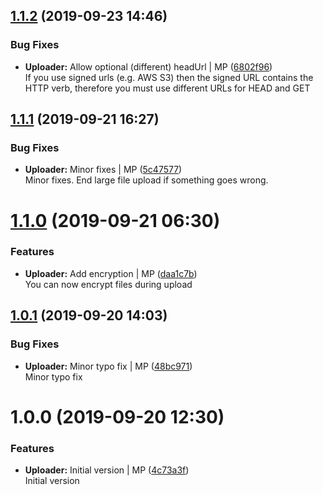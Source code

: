 <a name="1.1.2"></a>
## [1.1.2](https://github.com/mmpro/ac-backblaze-uploader/compare/v1.1.1...v1.1.2) (2019-09-23 14:46)


### Bug Fixes

* **Uploader:** Allow optional (different) headUrl | MP ([6802f96](https://github.com/mmpro/ac-backblaze-uploader/commit/6802f96))    
  If you use signed urls (e.g. AWS S3) then the signed URL contains the HTTP verb, therefore you must
use different URLs for HEAD and GET



<a name="1.1.1"></a>
## [1.1.1](https://github.com/mmpro/ac-backblaze-uploader/compare/v1.1.0...v1.1.1) (2019-09-21 16:27)


### Bug Fixes

* **Uploader:** Minor fixes | MP ([5c47577](https://github.com/mmpro/ac-backblaze-uploader/commit/5c47577))    
  Minor fixes. End large file upload if something goes wrong.



<a name="1.1.0"></a>
# [1.1.0](https://github.com/mmpro/ac-backblaze-uploader/compare/v1.0.1...v1.1.0) (2019-09-21 06:30)


### Features

* **Uploader:** Add encryption | MP ([daa1c7b](https://github.com/mmpro/ac-backblaze-uploader/commit/daa1c7b))    
  You can now encrypt files during upload



<a name="1.0.1"></a>
## [1.0.1](https://github.com/mmpro/ac-backblaze-uploader/compare/v1.0.0...v1.0.1) (2019-09-20 14:03)


### Bug Fixes

* **Uploader:** Minor typo fix | MP ([48bc971](https://github.com/mmpro/ac-backblaze-uploader/commit/48bc971))    
  Minor typo fix



<a name="1.0.0"></a>
# 1.0.0 (2019-09-20 12:30)


### Features

* **Uploader:** Initial version | MP ([4c73a3f](https://github.com/mmpro/ac-backblaze-uploader/commit/4c73a3f))    
  Initial version



